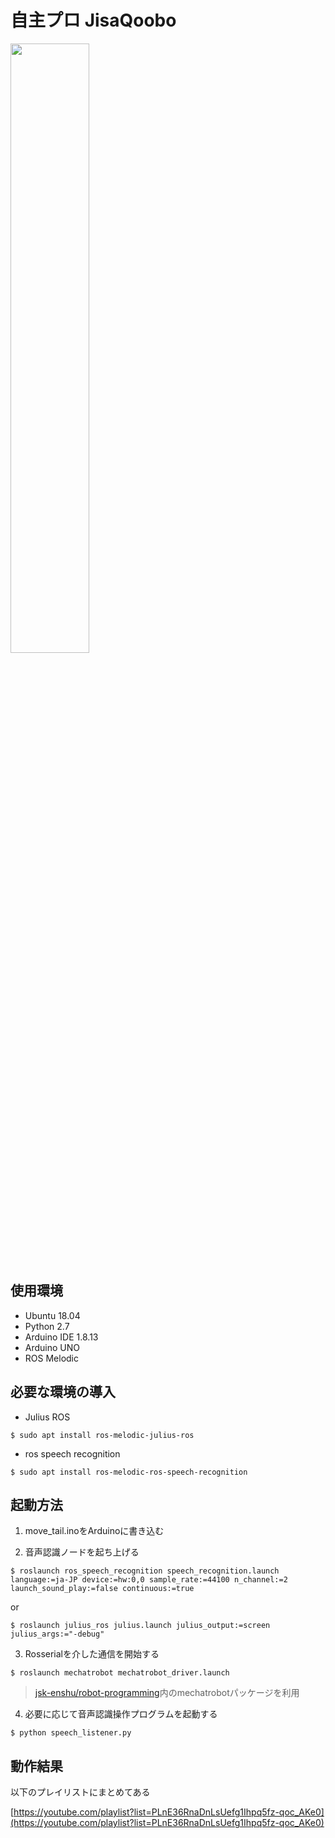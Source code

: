 # 自主プロ JisaQoobo
<img src="https://user-images.githubusercontent.com/67531577/106209150-dd2dee00-6207-11eb-8466-f9a885bbe399.JPG" width=50%>

## 使用環境
- Ubuntu 18.04
- Python 2.7
- Arduino IDE 1.8.13
- Arduino UNO
- ROS Melodic

## 必要な環境の導入
- Julius ROS

`$ sudo apt install ros-melodic-julius-ros`

- ros speech recognition

`$ sudo apt install ros-melodic-ros-speech-recognition`

## 起動方法
1. move_tail.inoをArduinoに書き込む

2. 音声認識ノードを起ち上げる

`$ roslaunch ros_speech_recognition speech_recognition.launch language:=ja-JP device:=hw:0,0 sample_rate:=44100 n_channel:=2 launch_sound_play:=false continuous:=true`

or

`$ roslaunch julius_ros julius.launch julius_output:=screen julius_args:="-debug"`

3. Rosserialを介した通信を開始する


`$ roslaunch mechatrobot mechatrobot_driver.launch`

>[jsk-enshu/robot-programming](https://github.com/jsk-enshu/robot-programming.git)内のmechatrobotパッケージを利用


4. 必要に応じて音声認識操作プログラムを起動する

`$ python speech_listener.py`

## 動作結果
以下のプレイリストにまとめてある

[https://youtube.com/playlist?list=PLnE36RnaDnLsUefg1Ihpq5fz-qoc_AKe0](https://youtube.com/playlist?list=PLnE36RnaDnLsUefg1Ihpq5fz-qoc_AKe0)
